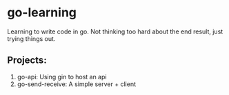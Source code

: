 # go-learning
Learning to write code in go. Not thinking too hard about the end result, just trying things out.

## Projects:
 1. go-api: Using gin to host an api
 2. go-send-receive: A simple server + client
